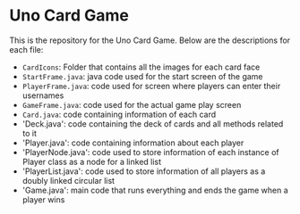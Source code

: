 # Uno Card Game

This is the repository for the Uno Card Game. Below are the descriptions for each file:

* `CardIcons`: Folder that contains all the images for each card face
* `StartFrame.java`: java code used for the start screen of the game
* `PlayerFrame.java`: code used for screen where players can enter their usernames
* `GameFrame.java`: code used for the actual game play screen
* `Card.java`: code containing information of each card
* 'Deck.java': code containing the deck of cards and all methods related to it
* 'Player.java': code containing information about each player
* 'PlayerNode.java': code used to store information of each instance of Player class as a node for a linked list
* 'PlayerList.java': code used to store information of all players as a doubly linked circular list
* 'Game.java': main code that runs everything and ends the game when a player wins


